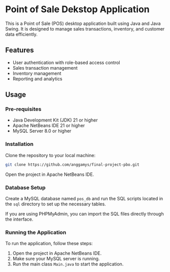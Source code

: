 # Point of Sale Dekstop Application

This is a Point of Sale (POS) desktop application built using Java and Java Swing. It is designed to manage sales transactions, inventory, and customer data efficiently.

## Features

- User authentication with role-based access control
- Sales transaction management
- Inventory management
- Reporting and analytics

## Usage

### Pre-requisites

- Java Development Kit (JDK) 21 or higher
- Apache NetBeans IDE 21 or higher
- MySQL Server 8.0 or higher

### Installation

Clone the repository to your local machine:

```bash
git clone https://github.com/anggamys/final-project-pbo.git
```

Open the project in Apache NetBeans IDE.

### Database Setup

Create a MySQL database named `pos_db` and run the SQL scripts located in the `sql` directory to set up the necessary tables.

If you are using PHPMyAdmin, you can import the SQL files directly through the interface.

### Running the Application

To run the application, follow these steps:

1. Open the project in Apache NetBeans IDE.
2. Make sure your MySQL server is running.
3. Run the main class `Main.java` to start the application.
